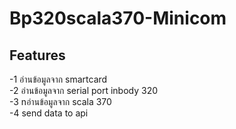 # Bp320scala370-Minicom
## Features
-1 อ่านข้อมูลจาก smartcard   
-2 อ่านข้อมูลจาก serial port inbody 320  
-3 nอ่านข้อมูลจาก scala 370  
-4 send data to api
